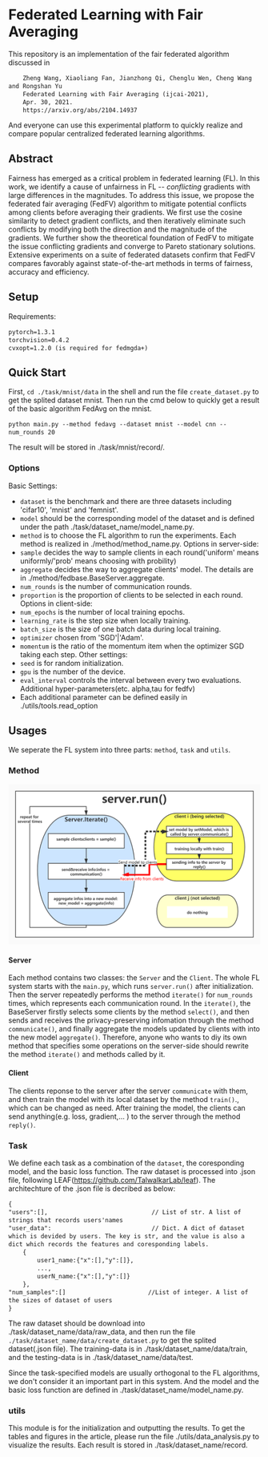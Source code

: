 # Federated Learning with Fair Averaging 
This repository is an implementation of the fair federated algorithm discussed in
```
    Zheng Wang, Xiaoliang Fan, Jianzhong Qi, Chenglu Wen, Cheng Wang and Rongshan Yu
    Federated Learning with Fair Averaging (ijcai-2021), 
    Apr. 30, 2021. 
    https://arxiv.org/abs/2104.14937
```
And everyone can use this experimental platform to quickly realize and compare popular centralized federated learning algorithms.

## Abstract
 Fairness has emerged as a critical problem in federated learning (FL). In this work, we identify a cause of unfairness in FL -- *conflicting* gradients with large differences in the magnitudes. To address this issue, we propose the federated fair averaging (FedFV) algorithm to mitigate potential conflicts among clients before averaging their gradients. We first use the cosine similarity to detect gradient conflicts, and then iteratively eliminate such conflicts by modifying both the direction and the magnitude of the gradients. We further show the theoretical foundation of FedFV to mitigate the issue conflicting gradients and converge to Pareto stationary solutions. Extensive  experiments on a suite of federated datasets confirm that FedFV compares favorably against state-of-the-art methods in terms of fairness, accuracy and efficiency.


## Setup
Requirements:
```
pytorch=1.3.1
torchvision=0.4.2
cvxopt=1.2.0 (is required for fedmgda+)
```
## Quick Start
First, `cd ./task/mnist/data` in the shell and run the file `create_dataset.py` to get the splited dataset mnist.
Then run the cmd below to quickly get a result of the basic algorithm FedAvg on the mnist.  
```
python main.py --method fedavg --dataset mnist --model cnn --num_rounds 20
```
The result will be stored in ./task/mnist/record/.
### Options
Basic Settings:
* `dataset` is the benchmark and there are three datasets including 'cifar10', 'mnist' and 'femnist'.
* `model` should be the corresponding model of the dataset and is defined under the path ./task/dataset_name/model_name.py.
* `method` is to choose the FL algorithm to run the experiments. Each method is realized in ./method/method_name.py.
Options in server-side:
* `sample` decides the way to sample clients in each round('uniform' means uniformly/'prob' means choosing with probility)
* `aggregate` decides the way to aggregate clients' model. The details are in ./method/fedbase.BaseServer.aggregate.
* `num_rounds` is the number of communication rounds.
* `proportion` is the proportion of clients to be selected in each round.
Options in client-side:
* `num_epochs` is the number of local training epochs.
* `learning_rate` is the step size when locally training.
* `batch_size` is the size of one batch data during local training. 
* `optimizer` chosen from 'SGD'|'Adam'.
* `momentum` is the ratio of the momentum item when the optimizer SGD taking each step.
Other settings:
* `seed` is for random initialization.
* `gpu` is the number of the device.
* `eval_interval` controls the interval between every two evaluations.
Additional hyper-parameters(etc. alpha,tau for fedfv)
* Each additional parameter can be defined easily in ./utils/tools.read_option 
## Usages
We seperate the FL system into three parts: `method`, `task` and `utils`.
### Method
![](fig_1.jpg)
#### Server
Each method contains two classes: the `Server` and the `Client`. 
The whole FL system starts with the `main.py`, which runs `server.run()` after initialization. Then the server repeatedly performs the method `iterate()` for `num_rounds` times, which represents each communication round. In the `iterate()`, the BaseServer firstly selects some clients by the method `select()`, and then sends and receives the privacy-preserving infomation through the method `communicate()`, and finally aggregate the models updated by clients with into the new model `aggregate()`. Therefore, anyone who wants to diy its own method that specifies some operations on the server-side should rewrite the method `iterate()` and methods called by it.
#### Client
The clients reponse to the server after the server `communicate` with them, and then train the model with its local dataset by the method `train()`., which can be changed as need. After training the model, the clients can send anything(e.g. loss, gradient,... ) to the server through the method `reply()`.     
### Task
We define each task as a combination of the `dataset`, the coresponding model, and the basic loss function. The raw dataset is processed into .json file, following LEAF(https://github.com/TalwalkarLab/leaf). The architechture of the .json file is decribed as below:  
```
{    
"users":[],                             // List of str. A list of strings that records users'names
"user_data":                            // Dict. A dict of dataset which is devided by users. The key is str, and the value is also a dict which records the features and coresponding labels.  
    {  
        user1_name:{"x":[],"y":[]},      
        ...,  
        userN_name:{"x":[],"y":[]}      
    },  
"num_samples":[]                       //List of integer. A list of the sizes of dataset of users  
}
```

The raw dataset should be download into ./task/dataset_name/data/raw_data, and then run the file `./task/dataset_name/data/create_dataset.py` to get the splited dataset(.json file). The training-data is in ./task/dataset_name/data/train, and the testing-data is in ./task/dataset_name/data/test.

Since the task-specified models are usually orthogonal to the FL algorithms, we don't consider it an important part in this system. And the model and the basic loss function are defined in ./task/dataset_name/model_name.py.
### utils
This module is for the initialization and outputting the results. To get the tables and figures in the article, please run the file ./utils/data_analysis.py to visualize the results. Each result is stored in ./task/dataset_name/record.


